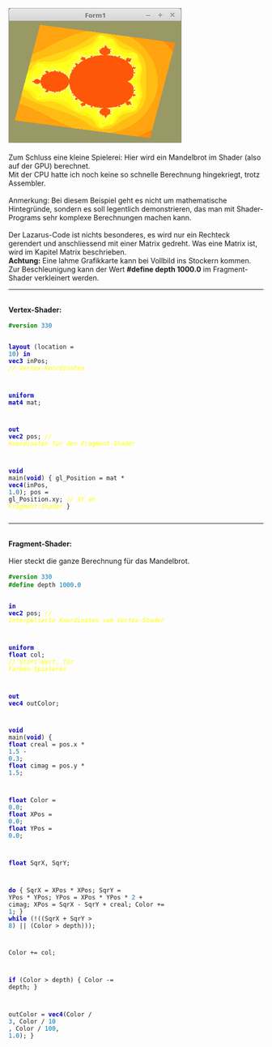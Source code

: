 <img src="image.png" alt="Selfhtml"><br><br>
Zum Schluss eine kleine Spielerei: Hier wird ein Mandelbrot im Shader (also auf der GPU) berechnet.<br>
Mit der CPU hatte ich noch keine so schnelle Berechnung hingekriegt, trotz Assembler.<br>
<br>
Anmerkung: Bei diesem Beispiel geht es nicht um mathematische Hintegründe, sondern es soll legentlich demonstrieren, das man mit Shader-Programs sehr komplexe Berechnungen machen kann.<br>
<br>
Der Lazarus-Code ist nichts besonderes, es wird nur ein Rechteck gerendert und anschliessend mit einer Matrix gedreht. Was eine Matrix ist, wird im Kapitel Matrix beschrieben.<br>
<b>Achtung:</b> Eine lahme Grafikkarte kann bei Vollbild ins Stockern kommen.<br>
Zur Beschleunigung kann der Wert <b>#define depth 1000.0</b> im Fragment-Shader verkleinert werden.<br>
<hr><br>
<b>Vertex-Shader:</b><br>
<pre><code><b><font color="#008800">#version</font></b> <font color="#0077BB">330</font>

<b><font color="0000BB">layout</font></b> (location = <font color="#0077BB">10</font>) <b><font color="0000BB">in</font></b> <b><font color="0000BB">vec3</font></b> inPos;   <i><font color="#FFFF00">// Vertex-Koordinaten</font></i>

<b><font color="0000BB">uniform</font></b> <b><font color="0000BB">mat4</font></b> mat;

<b><font color="0000BB">out</font></b> <b><font color="0000BB">vec2</font></b> pos;                           <i><font color="#FFFF00">// Koordinaten für den Fragment-Shader</font></i>

<b><font color="0000BB">void</font></b> main(<b><font color="0000BB">void</font></b>) {
  gl_Position = mat * <b><font color="0000BB">vec4</font></b>(inPos, <font color="#0077BB">1</font>.<font color="#0077BB">0</font>);
  pos = gl_Position.xy;                 <i><font color="#FFFF00">// XY an Fragment-Shader</font></i>
}
</pre></code>
<hr><br>
<b>Fragment-Shader:</b><br>
<br>
Hier steckt die ganze Berechnung für das Mandelbrot.<br>
<pre><code><b><font color="#008800">#version</font></b> <font color="#0077BB">330</font>
<b><font color="#008800">#define</font></b> depth <font color="#0077BB">1000</font>.<font color="#0077BB">0</font>

<b><font color="0000BB">in</font></b> <b><font color="0000BB">vec2</font></b> pos;       <i><font color="#FFFF00">// Interpolierte Koordinaten vom Vertex-Shader</font></i>

<b><font color="0000BB">uniform</font></b> <b><font color="0000BB">float</font></b> col; <i><font color="#FFFF00">// Start-Wert, für Farben-Spielerei</font></i>

<b><font color="0000BB">out</font></b> <b><font color="0000BB">vec4</font></b> outColor;

<b><font color="0000BB">void</font></b> main(<b><font color="0000BB">void</font></b>) {
  <b><font color="0000BB">float</font></b> creal = pos.x * <font color="#0077BB">1</font>.<font color="#0077BB">5</font> - <font color="#0077BB">0</font>.<font color="#0077BB">3</font>;
  <b><font color="0000BB">float</font></b> cimag = pos.y * <font color="#0077BB">1</font>.<font color="#0077BB">5</font>;

  <b><font color="0000BB">float</font></b> Color = <font color="#0077BB">0</font>.<font color="#0077BB">0</font>;
  <b><font color="0000BB">float</font></b> XPos  = <font color="#0077BB">0</font>.<font color="#0077BB">0</font>;
  <b><font color="0000BB">float</font></b> YPos  = <font color="#0077BB">0</font>.<font color="#0077BB">0</font>;

  <b><font color="0000BB">float</font></b> SqrX, SqrY;

  <b><font color="0000BB">do</font></b> {
    SqrX   = XPos * XPos;
    SqrY   = YPos * YPos;
    YPos   = XPos * YPos * <font color="#0077BB">2</font> + cimag;
    XPos   = SqrX - SqrY + creal;
    Color += <font color="#0077BB">1</font>;
  } <b><font color="0000BB">while</font></b> (!((SqrX + SqrY > <font color="#0077BB">8</font>) || (Color > depth)));

  Color += col;

  <b><font color="0000BB">if</font></b> (Color > depth) {
    Color -= depth;
  }

  outColor = <b><font color="0000BB">vec4</font></b>(Color / <font color="#0077BB">3</font>, Color / <font color="#0077BB">10</font> , Color / <font color="#0077BB">100</font>, <font color="#0077BB">1</font>.<font color="#0077BB">0</font>);
}
</pre></code>

